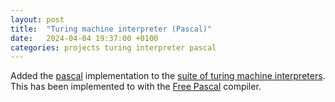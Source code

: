 ```yaml
---
layout: post
title:  "Turing machine interpreter (Pascal)"
date:   2024-04-04 19:37:00 +0100
categories: projects turing interpreter pascal
---
```

Added the [pascal](https://github.com/sanelli/turing/tree/main/pascal) implementation to the [suite of turing machine interpreters](https://github.com/sanelli/turing).
This has been implemented to with the [Free Pascal](https://www.freepascal.org) compiler.
